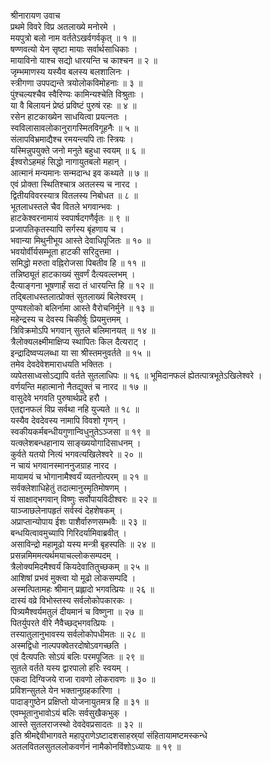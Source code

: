 श्रीनारायण उवाच  
प्रथमे विवरे विप्र अतलाख्ये मनोरमे ।  
मयपुत्रो बलो नाम वर्ततेऽखर्वगर्वकृत् ॥ १ ॥  
षण्णवत्यो येन सृष्टा मायाः सर्वार्थसाधिकाः ।  
मायाविनो याश्च सद्यो धारयन्ति च काश्चन ॥ २ ॥  
जृम्भमाणस्य यस्यैव बलस्य बलशालिनः ।  
स्त्रीगणा उपपद्यन्ते त्रयोलोकविमोहनाः ॥ ३ ॥  
पुंश्चल्यश्चैव स्वैरिण्यः कामिन्यश्चेति विश्रुताः ।  
या वै बिलायनं प्रेष्ठं प्रविष्टं पुरुषं रहः ॥ ४ ॥  
रसेन हाटकाख्येन साधयित्वा प्रयत्नतः ।  
स्वविलासावलोकानुरागस्मितविगूहनैः ॥ ५ ॥  
संलापविभ्रमाद्यैश्च रमयन्त्यपि ताः स्त्रियः ।  
यस्मिन्नुपयुक्ते जनो मनुते बहुधा स्वयम् ॥ ६ ॥  
ईश्वरोऽहमहं सिद्धो नागायुतबलो महान् ।  
आत्मानं मन्यमानः सन्मदान्ध इव कथ्यते ॥ ७ ॥  
एवं प्रोक्ता स्थितिश्चात्र अतलस्य च नारद ।  
द्वितीयविवरस्यात्र वितलस्य निबोधत ॥ ८ ॥  
भूतलाधस्तले चैव वितले भगवान्भवः ।  
हाटकेश्वरनामायं स्वपार्षदगणैर्वृतः ॥ ९ ॥  
प्रजापतिकृतस्यापि सर्गस्य बृंहणाय च ।  
भवान्या मिथुनीभूय आस्ते देवाधिपूजितः ॥ १० ॥  
भवयोर्वीर्यसम्भूता हाटकी सरिदुत्तमा ।  
समिद्धो मरुता वह्निरोजसा पिबतीव हि ॥ ११ ॥  
तन्निष्ठ्यूतं हाटकाख्यं सुवर्णं दैत्यवल्लभम् ।  
दैत्याङ्गना भूषणार्हं सदा तं धारयन्ति हि ॥ १२ ॥  
तद्बिलाधस्तलात्प्रोक्तं सुतलाख्यं बिलेश्वरम् ।  
पुण्यश्लोको बलिर्नामा आस्ते वैरोचनिर्मुने ॥ १३ ॥  
महेन्द्रस्य च देवस्य चिकीर्षुः प्रियमुत्तमम् ।  
त्रिविक्रमोऽपि भगवान् सुतले बलिमानयत् ॥ १४ ॥  
त्रैलोक्यलक्ष्मीमाक्षिप्य स्थापितः किल दैत्यराट् ।  
इन्द्रादिष्वप्यलब्धा या सा श्रीस्तमनुवर्तते ॥ १५ ॥  
तमेव देवदेवेशमाराधयति भक्तितः ।  
व्यपेतसाध्वसोऽद्यापि वर्तते सुतलाधिपः ॥ १६ ॥
भूमिदानफलं ह्येतत्पात्रभूतेऽखिलेश्वरे ।  
वर्णयन्ति महात्मानो नैतद्युक्तं च नारद ॥ १७ ॥  
वासुदेवे भगवति पुरुषार्थप्रदे हरौ ।  
एतद्दानफलं विप्र सर्वथा नहि युज्यते ॥ १८ ॥  
यस्यैव देवदेवस्य नामापि विवशो गृणन् ।  
स्वकीयकर्मबन्धीयगुणान्विधुनुतेऽञ्जसा ॥ १९ ॥  
यत्क्लेशबन्धहानाय साङ्ख्ययोगादिसाधनम् ।  
कुर्वते यतयो नित्यं भगवत्यखिलेश्वरे ॥ २० ॥  
न चायं भगवानस्माननुजग्राह नारद ।  
मायामयं च भोगानामैश्वर्यं व्यतनोत्परम् ॥ २१ ॥  
सर्वक्लेशाधिहेतुं तदात्मानुस्मृतिमोषणम् ।  
यं साक्षाद्भगवान् विष्णुः सर्वोपायविदीश्वरः ॥ २२ ॥  
याञ्जाछलेनापहृतं सर्वस्वं देहशेषकम् ।  
अप्राप्तान्योपाय ईशः पाशैर्वारुणसम्भवैः ॥ २३ ॥  
बन्धयित्वावमुच्यापि गिरिदर्यामिवाब्रवीत् ।  
असाविन्द्रो महामूढो यस्य मन्त्री बृहस्पतिः ॥ २४ ॥  
प्रसन्नमिममत्यर्थमयाचल्लोकसम्पदम् ।  
त्रैलोक्यमिदमैश्वर्यं कियदेवातितुच्छकम् ॥ २५ ॥  
आशिषां प्रभवं मुक्त्वा यो मूढो लोकसम्पदि ।  
अस्मत्पितामहः श्रीमान् प्रह्लादो भगवत्प्रियः ॥ २६ ॥  
दास्यं वव्रे विभोस्तस्य सर्वलोकोपकारकः ।  
पित्र्यमैश्वर्यमतुलं दीयमानं च विष्णुना ॥ २७ ॥  
पितर्युपरते वीरे नैवैच्छद्भगवत्प्रियः ।  
तस्यातुलानुभावस्य सर्वलोकोपधीमतः ॥ २८ ॥  
अस्मद्विधो नाल्पपक्वेतरदोषोऽवगच्छति ।  
एवं दैत्यपतिः सोऽयं बलिः परमपूजितः ॥ २९ ॥  
सुतले वर्तते यस्य द्वारपालो हरिः स्वयम् ।  
एकदा दिग्विजये राजा रावणो लोकरावणः ॥ ३० ॥  
प्रविशन्सुतले येन भक्तानुग्रहकारिणा ।  
पादाङ्गुष्ठेन प्रक्षिप्तो योजनायुतमत्र हि ॥ ३१ ॥  
एवम्भूतानुभावोऽयं बलिः सर्वसुखैकभुक् ।  
आस्ते सुतलराजस्थो देवदेवप्रसादतः ॥ ३२ ॥  
इति श्रीमद्देवीभागवते महापुराणेऽष्टादशसाहस्र्यां संहितायामष्टमस्कन्धे  
अतलवितलसुतललोकवर्णनं नामैकोनविंशोऽध्यायः ॥ १९ ॥

